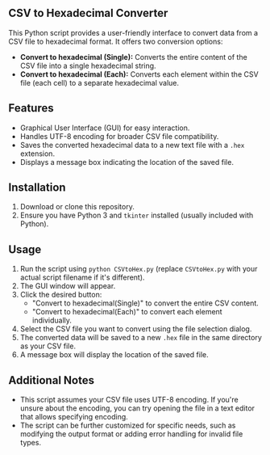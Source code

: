 ## CSV to Hexadecimal Converter

This Python script provides a user-friendly interface to convert data from a CSV file to hexadecimal format. It offers two conversion options:

* **Convert to hexadecimal (Single):** Converts the entire content of the CSV file into a single hexadecimal string.
* **Convert to hexadecimal (Each):** Converts each element within the CSV file (each cell) to a separate hexadecimal value.

## Features

- Graphical User Interface (GUI) for easy interaction.
- Handles UTF-8 encoding for broader CSV file compatibility.
- Saves the converted hexadecimal data to a new text file with a `.hex` extension.
- Displays a message box indicating the location of the saved file.

## Installation

1. Download or clone this repository.
2. Ensure you have Python 3 and `tkinter` installed (usually included with Python).

## Usage

1. Run the script using `python CSVtoHex.py` (replace `CSVtoHex.py` with your actual script filename if it's different).
2. The GUI window will appear.
3. Click the desired button:
    - "Convert to hexadecimal(Single)" to convert the entire CSV content.
    - "Convert to hexadecimal(Each)" to convert each element individually.
4. Select the CSV file you want to convert using the file selection dialog.
5. The converted data will be saved to a new `.hex` file in the same directory as your CSV file.
6. A message box will display the location of the saved file.

## Additional Notes

- This script assumes your CSV file uses UTF-8 encoding. If you're unsure about the encoding, you can try opening the file in a text editor that allows specifying encoding.
- The script can be further customized for specific needs, such as modifying the output format or adding error handling for invalid file types.
